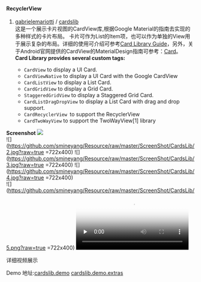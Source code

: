 #### RecyclerView

1. [gabrielemariotti](https://github.com/gabrielemariotti) / [cardslib](https://github.com/gabrielemariotti/cardslib)   
这是一个展示卡片视图的CardView库,根据Google Material的指南去实现的多种样式的卡片布局。        卡片可作为List的Item项，也可以作为单独的View用于展示复杂的布局。详细的使用可介绍可参考[Card Library Guide](https://github.com/gabrielemariotti/cardslib/blob/master/doc/GUIDE.md)，另外，关于Android官网提供的CardView的MaterialDesign指南可参考：[Card](http://www.google.com/design/spec/components/cards.html)。  
**Card Library provides several custom tags:**

   - `CardView` to display a UI Card.
   - `CardViewNative` to display a UI Card with the Google CardView
   - `CardListView` to display a List Card.
   - `CardGridView` to display a Grid Card.
   - `StaggeredGridView` to display a Staggered Grid Card.
   - `CardListDragDropView` to display a List Card with drag and drop support.
   - `CardRecyclerView `to support the RecyclerView
   - `CardTwoWayView` to support the TwoWayView[1] library
 
  **Screenshot**
  ![](https://github.com/smineyang/Resource/raw/master/ScreenShot/CardsLib/1.png?raw=true)  
  ![](https://github.com/smineyang/Resource/raw/master/ScreenShot/CardsLib/2.jpg?raw=true =722x400)
  ![](https://github.com/smineyang/Resource/raw/master/ScreenShot/CardsLib/3.jpg?raw=true =722x400)
  ![](https://github.com/smineyang/Resource/raw/master/ScreenShot/CardsLib/4.jpg?raw=true =722x400)  
  ![](https://github.com/smineyang/Resource/raw/master/ScreenShot/CardsLib/5.png?raw=true =722x400)
  <video id="video" controls="" preload="none" poster="https://github.com/smineyang/Resource/raw/master/ScreenShot/CardsLib/1.png?raw=true">
      <source id="mp4" src="https://github.com/smineyang/Resource/blob/master/ScreenShot/CardsLib/CardsLib.mp4?raw=true" type="video/mp4">
      <p>详细视频展示</p>
    </video>
       Demo 地址:[cardslib.demo](https://github.com/smineyang/Resource/raw/master/apk/CardsLib/it.gmariotti.cardslib.demo.apk)
     [cardslib.demo.extras](https://github.com/smineyang/Resource/raw/master/apk/CardsLib/it.gmariotti.cardslib.demo.extras.apk)
